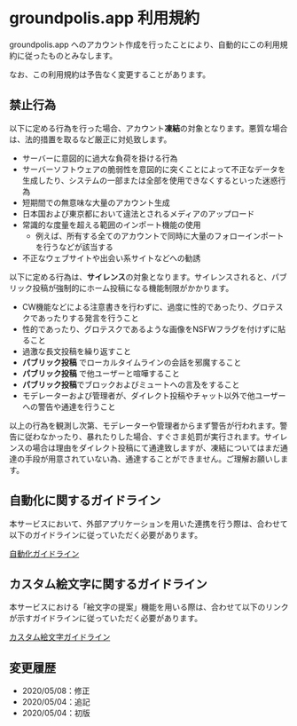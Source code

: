 # groundpolis.app 利用規約

groundpolis.app へのアカウント作成を行ったことにより、自動的にこの利用規約に従ったものとみなします。

なお、この利用規約は予告なく変更することがあります。

## 禁止行為

以下に定める行為を行った場合、アカウント**凍結**の対象となります。悪質な場合は、法的措置を取るなど厳正に対処致します。

- サーバーに意図的に過大な負荷を掛ける行為
- サーバーソフトウェアの脆弱性を意図的に突くことによって不正なデータを生成したり、システムの一部または全部を使用できなくするといった迷惑行為
- 短期間での無意味な大量のアカウント生成
- 日本国および東京都において違法とされるメディアのアップロード
- 常識的な度量を超える範囲のインポート機能の使用
  - 例えば、所有する全てのアカウントで同時に大量のフォローインポートを行うなどが該当する
- 不正なウェブサイトや出会い系サイトなどへの勧誘

以下に定める行為は、**サイレンス**の対象となります。サイレンスされると、パブリック投稿が強制的にホーム投稿になる機能制限がかかります。

- CW機能などによる注意書きを行わずに、過度に性的であったり、グロテスクであったりする発言を行うこと
- 性的であったり、グロテスクであるような画像をNSFWフラグを付けずに貼ること
- 過激な長文投稿を繰り返すこと
- **パブリック投稿** でローカルタイムラインの会話を邪魔すること
- **パブリック投稿** で他ユーザーと喧嘩すること
- **パブリック投稿**でブロックおよびミュートへの言及をすること
- モデレーターおよび管理者が、ダイレクト投稿やチャット以外で他ユーザーへの警告や通達を行うこと

以上の行為を観測し次第、モデレーターや管理者からまず警告が行われます。警告に従わなかったり、暴れたりした場合、すぐさま処罰が実行されます。サイレンスの場合は理由をダイレクト投稿にて通達致しますが、凍結についてはまだ通達の手段が用意されていない為、通達することができません。ご理解お願いします。

## 自動化に関するガイドライン

本サービスにおいて、外部アプリケーションを用いた連携を行う際は、合わせて以下のガイドラインに従っていただく必要があります。

[自動化ガイドライン](https://github.com/Groundpolis/groundpolis.app/blob/master/automation-guideline.md)

## カスタム絵文字に関するガイドライン

本サービスにおける「絵文字の提案」機能を用いる際は、合わせて以下のリンクが示すガイドラインに従っていただく必要があります。

[カスタム絵文字ガイドライン](https://github.com/Groundpolis/groundpolis.app/blob/master/emoji-guideline.md)

## 変更履歴

- 2020/05/08：修正
- 2020/05/04：追記
- 2020/05/04：初版
